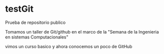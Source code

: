 # testGit
Prueba de repositorio publico
 
Tomamos un taller de Git/github en el marco de la "Semana de la 
Ingenieria en sistemas Computacionales"

vimos un curso basico y ahora conocemos un poco de GitHub
